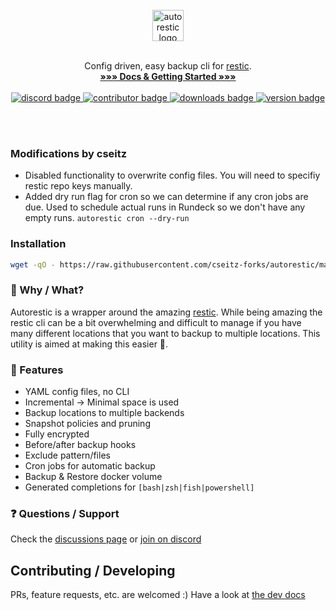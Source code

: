 <p align="center">
  <br>
  <br>
  <br>
  <img align="center" src="https://github.com/cseitz-forks/autorestic/raw/master/.github/logo.png" height="50" alt="autorestic logo">
  <br>
  <br>
  
  <p align="center">
    Config driven, easy backup cli for <a href="https://restic.net/">restic</a>.
    <br>
    <strong><a href="https://autorestic.vercel.app/">»»» Docs & Getting Started »»»</a></strong>
  <br><br>
  <a target="_blank" href="https://discord.gg/wS7RpYTYd2">
    <img src="https://img.shields.io/discord/252403122348097536" alt="discord badge" />
    <img src="https://img.shields.io/github/contributors/cseitz-forks/autorestic" alt="contributor badge" />
    <img src="https://img.shields.io/github/downloads/cseitz-forks/autorestic/total" alt="downloads badge" />
    <img src="https://img.shields.io/github/v/release/cseitz-forks/autorestic" alt="version badge" />
  </a>
  </p>
</p>

<br>
<br>

### Modifications by cseitz

- Disabled functionality to overwrite config files. You will need to specifiy restic repo keys manually.
- Added dry run flag for cron so we can determine if any cron jobs are due. Used to schedule actual runs in Rundeck so we don't have any empty runs. `autorestic cron --dry-run`

### Installation

```bash
wget -qO - https://raw.githubusercontent.com/cseitz-forks/autorestic/main/install.sh | bash
```

### 💭 Why / What?

Autorestic is a wrapper around the amazing [restic](https://restic.net/). While being amazing the restic cli can be a bit overwhelming and difficult to manage if you have many different locations that you want to backup to multiple locations. This utility is aimed at making this easier 🙂.

### 🌈 Features

- YAML config files, no CLI
- Incremental -> Minimal space is used
- Backup locations to multiple backends
- Snapshot policies and pruning
- Fully encrypted
- Before/after backup hooks
- Exclude pattern/files
- Cron jobs for automatic backup
- Backup & Restore docker volume
- Generated completions for `[bash|zsh|fish|powershell]`

### ❓ Questions / Support

Check the [discussions page](https://github.com/cseitz-forks/autorestic/discussions) or [join on discord](https://discord.gg/wS7RpYTYd2)

## Contributing / Developing

PRs, feature requests, etc. are welcomed :)
Have a look at [the dev docs](./DEVELOPMENT.md)
